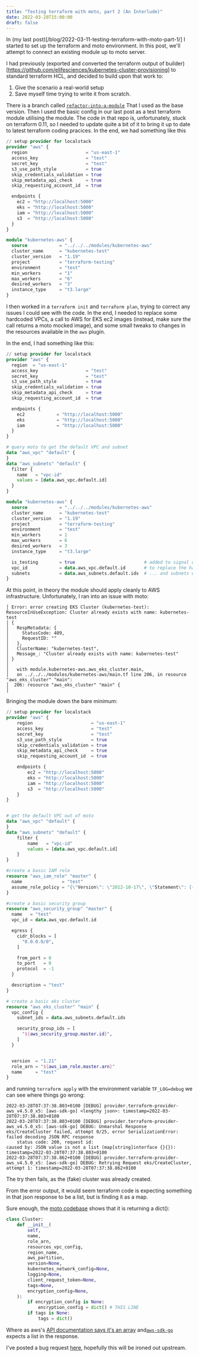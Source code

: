 ```yaml
---
title: "Testing terraform with moto, part 2 (An Interlude)"
date: 2022-03-28T15:00:00
draft: false
---
```


In (my last post)[/blog/2022-03-11-testing-terraform-with-moto-part-1/] I started to set up the terraform and moto environment. In this post, we'll attempt to connect an existing module up to moto server.

I had previously (exported and converted the terraform output of builder)[https://github.com/elifesciences/kubernetes-cluster-provisioning] to standard terraform HCL, and decided to build upon that work to:

1) Give the scenario a real-world setup
2) Save myself time trying to write it from scratch.

There is a branch called [`refactor-into-a-module`](https://github.com/elifesciences/kubernetes-cluster-provisioning/tree/refactor-into-a-module) That I used as the base version. Then I used the basic config in our last post as a test terraform module utilising the module. The code in that repo is, unfortunately, stuck on terraform 0.11, so I needed to update quite a bit of it to bring it up to date to latest terraform coding pracices. In the end, we had something like this

```terraform
// setup provider for localstack
provider "aws" {
  region                      = "us-east-1"
  access_key                  = "test"
  secret_key                  = "test"
  s3_use_path_style           = true
  skip_credentials_validation = true
  skip_metadata_api_check     = true
  skip_requesting_account_id  = true

  endpoints {
    ec2 = "http://localhost:5000"
    eks = "http://localhost:5000"
    iam = "http://localhost:5000"
    s3  = "http://localhost:5000"
  }
}

module "kubernetes-aws" {
  source            = "../../../modules/kubernetes-aws"
  cluster_name      = "kubernetes-test"
  cluster_version   = "1.19"
  project           = "terraform-testing"
  environment       = "test"
  min_workers       = "1"
  max_workers       = "6"
  desired_workers   = "3"
  instance_type     = "t3.large"
}
```

I then worked in a `terraform init` and `terraform plan`, trying to correct any issues I could see with the code. In the end, I needed to replace some hardcoded VPCs, a call to AWS for EKS ec2 images (instead, make sure the call returns a moto mocked image), and some small tweaks to changes in the resources available in the `aws` plugin.

In the end, I had something like this:

```terraform
// setup provider for localstack
provider "aws" {
  region  = "us-east-1"
  access_key                  = "test"
  secret_key                  = "test"
  s3_use_path_style           = true
  skip_credentials_validation = true
  skip_metadata_api_check     = true
  skip_requesting_account_id  = true

  endpoints {
    ec2            = "http://localhost:5000"
    eks            = "http://localhost:5000"
    iam            = "http://localhost:5000"
  }
}

# query moto to get the default VPC and subnet
data "aws_vpc" "default" {
}
data "aws_subnets" "default" {
  filter {
    name   = "vpc-id"
    values = [data.aws_vpc.default.id]
  }
}

module "kubernetes-aws" {
  source            = "../../../modules/kubernetes-aws"
  cluster_name      = "kubernetes-test"
  cluster_version   = "1.19"
  project           = "terraform-testing"
  environment       = "test"
  min_workers       = 1
  max_workers       = 6
  desired_workers   = 3
  instance_type     = "t3.large"

  is_testing        = true                          # added to signal which image filter to look for
  vpc_id            = data.aws_vpc.default.id       # to replace the hardcoded VPC ids
  subnets           = data.aws_subnets.default.ids  # ... and subnets with moto ones
}
```

At this point, in theory the module should apply cleanly to AWS infrastructure. Unfortunately, I ran into an issue with moto:

```
│ Error: error creating EKS Cluster (kubernetes-test): ResourceInUseException: Cluster already exists with name: kubernetes-test
│ {
│   RespMetadata: {
│     StatusCode: 409,
│     RequestID: ""
│   },
│   ClusterName: "kubernetes-test",
│   Message_: "Cluster already exists with name: kubernetes-test"
│ }
│
│   with module.kubernetes-aws.aws_eks_cluster.main,
│   on ../../../modules/kubernetes-aws/main.tf line 206, in resource "aws_eks_cluster" "main":
│  206: resource "aws_eks_cluster" "main" {
│
```

Bringing the module down the bare minimum:

```terraform
// setup provider for localstack
provider "aws" {
    region                      = "us-east-1"
    access_key                  = "test"
    secret_key                  = "test"
    s3_use_path_style           = true
    skip_credentials_validation = true
    skip_metadata_api_check     = true
    skip_requesting_account_id  = true

    endpoints {
        ec2 = "http://localhost:5000"
        eks = "http://localhost:5000"
        iam = "http://localhost:5000"
        s3  = "http://localhost:5000"
    }
}


# get the default VPC out of moto
data "aws_vpc" "default" {
}
data "aws_subnets" "default" {
    filter {
        name   = "vpc-id"
        values = [data.aws_vpc.default.id]
    }
}

#create a basic IAM role
resource "aws_iam_role" "master" {
  name               = "test"
  assume_role_policy = "{\"Version\": \"2012-10-17\", \"Statement\": [{\"Action\": \"sts:AssumeRole\", \"Effect\": \"Allow\", \"Principal\": {\"Service\": \"eks.amazonaws.com\"}}]}"
}

#create a basic security group
resource "aws_security_group" "master" {
  name   = "test"
  vpc_id = data.aws_vpc.default.id

  egress {
    cidr_blocks = [
      "0.0.0.0/0",
    ]

    from_port = 0
    to_port   = 0
    protocol  = -1
  }

  description = "test"
}

# create a basic eks cluster
resource "aws_eks_cluster" "main" {
  vpc_config {
    subnet_ids = data.aws_subnets.default.ids

    security_group_ids = [
      "${aws_security_group.master.id}",
    ]
  }


  version  = "1.21"
  role_arn = "${aws_iam_role.master.arn}"
  name     = "test"
}
```

and running `terraform apply` with the environment variable `TF_LOG=debug` we can see where things go wrong:

```text
2022-03-28T07:37:38.803+0100 [DEBUG] provider.terraform-provider-aws_v4.5.0_x5: [aws-sdk-go] <lengthy json>: timestamp=2022-03-28T07:37:38.803+0100
2022-03-28T07:37:38.803+0100 [DEBUG] provider.terraform-provider-aws_v4.5.0_x5: [aws-sdk-go] DEBUG: Unmarshal Response eks/CreateCluster failed, attempt 0/25, error SerializationError: failed decoding JSON RPC response
	status code: 200, request id:
caused by: JSON value is not a list (map[string]interface {}{}): timestamp=2022-03-28T07:37:38.803+0100
2022-03-28T07:37:38.862+0100 [DEBUG] provider.terraform-provider-aws_v4.5.0_x5: [aws-sdk-go] DEBUG: Retrying Request eks/CreateCluster, attempt 1: timestamp=2022-03-28T07:37:38.862+0100
```

The try then fails, as the (fake) cluster was already created.

From the error output, it would seem terraform code is expecting something in that json response to be a list, but is finding it as a map.

Sure enough, the [moto codebase](https://github.com/spulec/moto/blob/4e106995af6f2820273528fca8a4e9ee288690a5/moto/eks/models.py#L116) shows that it is returning a dict():

```python
class Cluster:
    def __init__(
        self,
        name,
        role_arn,
        resources_vpc_config,
        region_name,
        aws_partition,
        version=None,
        kubernetes_network_config=None,
        logging=None,
        client_request_token=None,
        tags=None,
        encryption_config=None,
    ):
        if encryption_config is None:
            encryption_config = dict() # THIS LINE
        if tags is None:
            tags = dict()
```

Where as aws's [API documentation says it's an array](https://docs.aws.amazon.com/eks/latest/APIReference/API_Cluster.html#AmazonEKS-Type-Cluster-encryptionConfig) and[`aws-sdk-go`](https://github.com/aws/aws-sdk-go/blob/7f50d8698cdad3dd5e653c426d2874163f832e5c/service/eks/api.go#L4747) expects a list in the response.

I've posted a bug request [here](https://github.com/spulec/moto/issues/4979), hopefully this will be ironed out upstream.
